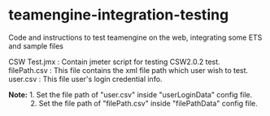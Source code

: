# teamengine-integration-testing
Code and instructions to test teamengine on the web, integrating some ETS and sample files

CSW Test.jmx : Contain jmeter script for testing CSW2.0.2 test.<br/>
filePath.csv : This file contains the xml file path which user wish to test.<br/>
user.csv : This file user's login credential info.

**Note:** 1. Set the file path of "user.csv" inside "userLoginData" config file.<br/>
&nbsp;&nbsp;&nbsp;&nbsp;&nbsp;&nbsp;&nbsp;&nbsp;&nbsp;&nbsp;&nbsp;2. Set the file path of "filePath.csv" inside "filePathData" config file. 
